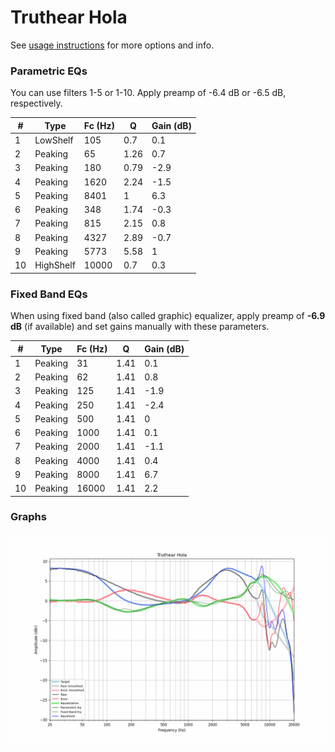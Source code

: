 # Truthear Hola
See [usage instructions](https://github.com/jaakkopasanen/AutoEq#usage) for more options and info.

### Parametric EQs
You can use filters 1-5 or 1-10. Apply preamp of -6.4 dB or -6.5 dB, respectively.

|   # | Type      |   Fc (Hz) |    Q |   Gain (dB) |
|-----|-----------|-----------|------|-------------|
|   1 | LowShelf  |       105 | 0.7  |         0.1 |
|   2 | Peaking   |        65 | 1.26 |         0.7 |
|   3 | Peaking   |       180 | 0.79 |        -2.9 |
|   4 | Peaking   |      1620 | 2.24 |        -1.5 |
|   5 | Peaking   |      8401 | 1    |         6.3 |
|   6 | Peaking   |       348 | 1.74 |        -0.3 |
|   7 | Peaking   |       815 | 2.15 |         0.8 |
|   8 | Peaking   |      4327 | 2.89 |        -0.7 |
|   9 | Peaking   |      5773 | 5.58 |         1   |
|  10 | HighShelf |     10000 | 0.7  |         0.3 |

### Fixed Band EQs
When using fixed band (also called graphic) equalizer, apply preamp of **-6.9 dB** (if available) and set gains manually with these parameters.

|   # | Type    |   Fc (Hz) |    Q |   Gain (dB) |
|-----|---------|-----------|------|-------------|
|   1 | Peaking |        31 | 1.41 |         0.1 |
|   2 | Peaking |        62 | 1.41 |         0.8 |
|   3 | Peaking |       125 | 1.41 |        -1.9 |
|   4 | Peaking |       250 | 1.41 |        -2.4 |
|   5 | Peaking |       500 | 1.41 |         0   |
|   6 | Peaking |      1000 | 1.41 |         0.1 |
|   7 | Peaking |      2000 | 1.41 |        -1.1 |
|   8 | Peaking |      4000 | 1.41 |         0.4 |
|   9 | Peaking |      8000 | 1.41 |         6.7 |
|  10 | Peaking |     16000 | 1.41 |         2.2 |

### Graphs
![](./Truthear%20Hola.png)
